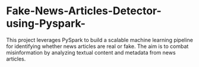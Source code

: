 # Fake-News-Articles-Detector-using-Pyspark-
This project leverages PySpark to build a scalable machine learning pipeline for identifying whether news articles are real or fake. The aim is to combat misinformation by analyzing textual content and metadata from news articles.
